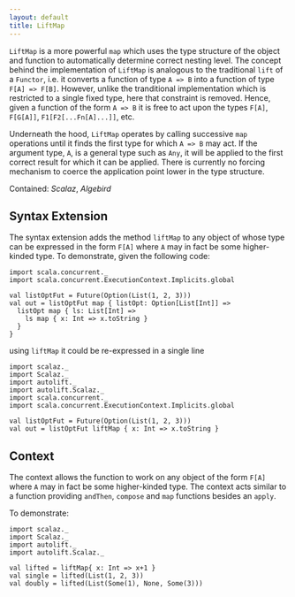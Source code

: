 ```yaml
---
layout: default
title: LiftMap
---
```


`LiftMap` is a more powerful `map` which uses the type structure of the object and function to automatically determine correct nesting level. The concept behind the implementation of `LiftMap` is analogous to the traditional `lift` of a `Functor`, i.e. it converts a function of type `A => B` into a function of type `F[A] => F[B]`. However, unlike the tranditional implementation which is restricted to a single fixed type, here that constraint is removed. Hence, given a function of the form `A => B` it is free to act upon the types `F[A]`, `F[G[A]]`, `F1[F2[...Fn[A]...]]`, etc. 

Underneath the hood, `LiftMap` operates by calling successive `map` operations until it finds the first type for which `A => B` may act. If the argument type, `A`, is a general type such as `Any`, it will be applied to the first correct result for which it can be applied. There is currently no forcing mechanism to coerce the application point lower in the type structure.

Contained: *Scalaz*, *Algebird*

## Syntax Extension

The syntax extension adds the method `liftMap` to any object of whose type can be expressed in the form `F[A]` where `A` may in fact be some higher-kinded type. To demonstrate, given the following code:

```tut
import scala.concurrent._
import scala.concurrent.ExecutionContext.Implicits.global

val listOptFut = Future(Option(List(1, 2, 3)))
val out = listOptFut map { listOpt: Option[List[Int]] =>
  listOpt map { ls: List[Int] =>
    ls map { x: Int => x.toString }
  }
}
```

using `liftMap` it could be re-expressed in a single line

```tut
import scalaz._
import Scalaz._
import autolift._
import autolift.Scalaz._
import scala.concurrent._
import scala.concurrent.ExecutionContext.Implicits.global

val listOptFut = Future(Option(List(1, 2, 3)))
val out = listOptFut liftMap { x: Int => x.toString }
```

## Context

The context allows the function to work on any object of the form `F[A]` where `A` may in fact be some higher-kinded type. The context acts similar to a function providing `andThen`, `compose` and `map` functions besides an `apply`.

To demonstrate:

```tut
import scalaz._
import Scalaz._
import autolift._
import autolift.Scalaz._

val lifted = liftMap{ x: Int => x+1 }
val single = lifted(List(1, 2, 3))
val doubly = lifted(List(Some(1), None, Some(3)))
```